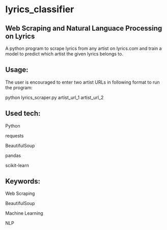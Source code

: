 # lyrics_classifier

## Web Scraping and Natural Languace Processing on Lyrics

A python program to scrape lyrics from any artist on lyrics.com and train a model to predict which artist the given lyrics belongs to.

## Usage: 
The user is encouraged to enter two artist URLs in following format to run the program:

python lyrics_scraper.py artist_url_1 artist_url_2

## Used tech:

Python
  
requests
  
BeautifulSoup
  
pandas
  
scikit-learn
  
  
## Keywords:

Web Scraping
  
BeautifulSoup
  
Machine Learning
  
NLP
